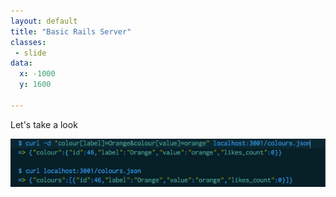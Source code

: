 ```yaml
---
layout: default
title: "Basic Rails Server"
classes:
 - slide
data:
  x: -1000
  y: 1600

---
```


Let's take a look

<img src="/curl.png">